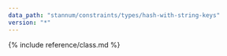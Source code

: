 ```yaml
---
data_path: "stannum/constraints/types/hash-with-string-keys"
version: "*"
---
```


{% include reference/class.md %}
